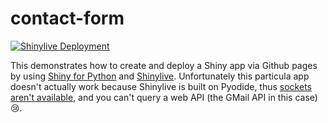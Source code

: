 # contact-form
[![Shinylive Deployment](https://github.com/dmolitor/contact-form/actions/workflows/shinylive.yml/badge.svg)](https://github.com/dmolitor/contact-form/actions/workflows/shinylive.yml)

This demonstrates how to create and deploy a Shiny app via Github pages by using
[Shiny for Python](https://shiny.rstudio.com/py/) and
[Shinylive](https://shiny.rstudio.com/py/docs/shinylive.html). Unfortunately this particula app doesn't
actually work because Shinylive is built on Pyodide, thus
[sockets aren't available](https://shinylive.io/py/examples/#fetch-data-from-a-web-api),
and you can't query a web API (the GMail API in this case) 😢.
